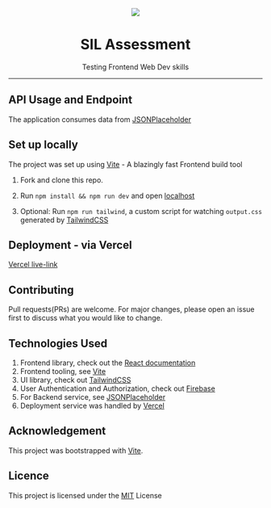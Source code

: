 <p align="center"><img src="https://cdn-icons-png.flaticon.com/512/3214/3214721.png" /></p>

<h1 align="center">SIL Assessment</h1>

<p align="center"> Testing Frontend Web Dev skills </p>

<hr/>

## API Usage and Endpoint

The application consumes data from [JSONPlaceholder](https://jsonplaceholder.typicode.com/)

## Set up locally
The project was set up using [Vite](https://vitejs.dev/) - A blazingly fast Frontend build tool 

1. Fork and clone this repo.

2. Run `npm install && npm run dev` and open [localhost](http://localhost:5173)

3. Optional: Run `npm run tailwind`, a custom script for watching `output.css` generated by [TailwindCSS](https://tailwindcss.com/) 
 
## Deployment - via Vercel

[Vercel live-link](https://assessment-citixenken.vercel.app/)

## Contributing

Pull requests(PRs) are welcome. For major changes, please open an issue first to discuss what you would like to change.

## Technologies Used

1. Frontend library, check out the [React documentation](https://reactjs.org/)
2. Frontend tooling, see [Vite](https://vitejs.dev/)
3. UI library, check out [TailwindCSS](https://tailwindcss.com/) 
4. User Authentication and Authorization, check out [Firebase](https://firebase.google.com/)
5. For Backend service, see [JSONPlaceholder](https://jsonplaceholder.typicode.com/)
6. Deployment service was handled by [Vercel](https://vercel.com/dashboard)

## Acknowledgement

This project was bootstrapped with [Vite](https://vitejs.dev/).

## Licence
This project is licensed under the <a href="https://choosealicense.com/licenses/mit/">MIT</a> License



